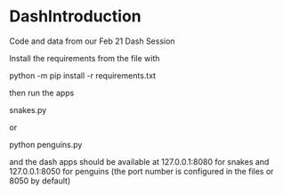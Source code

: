 # DashIntroduction
Code and data from our Feb 21 Dash Session

Install the requirements from the file with

python -m pip install -r requirements.txt

then run the apps

snakes.py

or

python penguins.py

and the dash apps should be available at 127.0.0.1:8080 for snakes and 127.0.0.1:8050 for penguins (the port number is configured in the files or 8050 by default)
